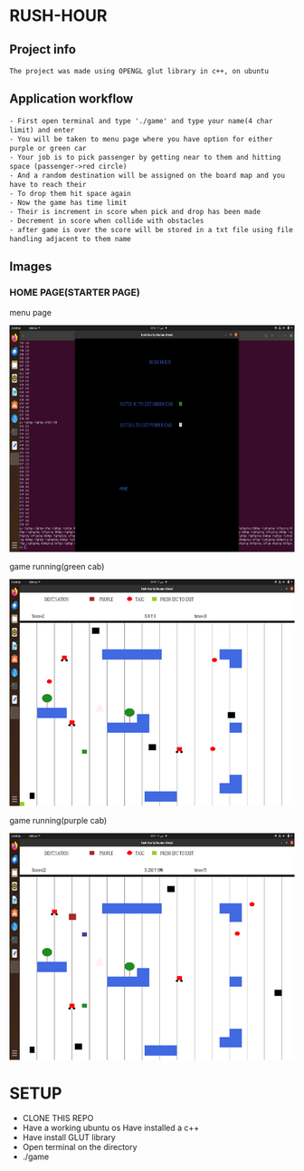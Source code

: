 # RUSH-HOUR
## Project info
    The project was made using OPENGL glut library in c++, on ubuntu
## Application workflow
    - First open terminal and type './game' and type your name(4 char limit) and enter
    - You will be taken to menu page where you have option for either purple or green car
    - Your job is to pick passenger by getting near to them and hitting space (passenger->red circle)
    - And a random destination will be assigned on the board map and you have to reach their
    - To drop them hit space again
    - Now the game has time limit
    - Their is increment in score when pick and drop has been made
    - Decrement in score when collide with obstacles
    - after game is over the score will be stored in a txt file using file handling adjacent to them name
## Images
### HOME PAGE(STARTER PAGE)
 menu page
 
<img src ="images/menu.png" height=400>

game running(green cab)

<img src ="images/play-1.png" height=400>

game running(purple cab)

<img src ="images/play-2.png" height=400>

# SETUP
- CLONE THIS REPO
- Have a working ubuntu os
  Have installed a c++
- Have install GLUT library
- Open terminal on the directory
- ./game

# 
